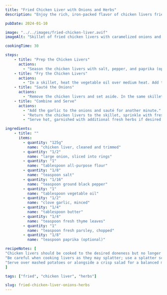 ```yaml
---
title: "Fried Chicken Liver with Onions and Herbs"
description: "Enjoy the rich, iron-packed flavor of chicken livers fried with caramelized onions and fragrant herbs."

pubDate: 2024-01-10

image: "../../images/fried-chicken-liver.avif"
imageAlt: "Skillet of fried chicken livers with caramelized onions and herbs"

cookingTime: 30

steps:
    - title: "Prep the Chicken Livers"
      actions:
        - "Season the chicken livers with salt, pepper, and paprika (optional). Lightly coat them with all-purpose flour."
    - title: "Fry the Chicken Livers"
      actions:
        - "In a skillet, heat the vegetable oil over medium heat. Add the chicken livers and cook until golden brown."
    - title: "Sauté the Onions"
      actions:
        - "Remove the chicken livers and set aside. In the same skillet, add butter and sauté the onions until caramelized."
    - title: "Combine and Serve"
      actions:
        - "Add the garlic to the onions and sauté for another minute."
        - "Return the chicken livers to the skillet, sprinkle with fresh thyme, parsley, and cook for another minute."
        - "Serve hot, garnished with additional fresh herbs if desired."

ingredients:
    - title: ""
      items:
        - quantity: "125g"
          name: "chicken liver, cleaned and trimmed"
        - quantity: "1/2"
          name: "large onion, sliced into rings"
        - quantity: "1"
          name: "tablespoon all-purpose flour"
        - quantity: "1/8"
          name: "teaspoon salt"
        - quantity: "1/16"
          name: "teaspoon ground black pepper"
        - quantity: "1"
          name: "tablespoon vegetable oil"
        - quantity: "1/2"
          name: "clove garlic, minced"
        - quantity: "1/4"
          name: "tablespoon butter"
        - quantity: "1/4"
          name: "teaspoon fresh thyme leaves"
        - quantity: "1"
          name: "teaspoon fresh parsley, chopped"
        - quantity: "1/8"
          name: "teaspoon paprika (optional)"

recipeNotes: [
"Chicken livers should be cooked to the desired doneness but no longer than necessary, as they can become tough if overcooked.",
"Be careful when cooking livers as they may splatter; use a splatter screen if needed.",
"Serve over mashed potatoes or alongside a crisp salad for a balanced meal.",
]

tags: ["fried", "chicken liver", "herbs"]

slug: fried-chicken-liver-onions-herbs
---
```

